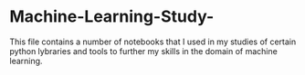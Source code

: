 # Machine-Learning-Study-
This file contains a number of notebooks that I used in my studies of certain python lybraries and tools to further my skills in the domain of machine learning.
